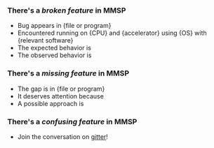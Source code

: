 ### There's a *broken feature* in MMSP
- Bug appears in {file or program}
- Encountered running on {CPU} and {accelerator} using {OS} with {relevant software}
- The expected behavior is 
- The observed behavior is

### There's a *missing feature* in MMSP
- The gap is in {file or program}
- It deserves attention because
- A possible approach is

### There's a *confusing feature* in MMSP
- Join the conversation on [gitter](https://gitter.im/mesoscale/mmsp)!
